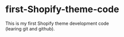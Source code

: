 # first-Shopify-theme-code
This is my first Shopify theme development code
<br>
(learing git and github).